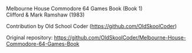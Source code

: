 Melbourne House Commodore 64 Games Book (Book 1)  
Clifford & Mark Ramshaw (1983)  

Contribution by Old School Coder (https://github.com/OldSkoolCoder)  

Original repository: https://github.com/OldSkoolCoder/Melbourne-House-Commodore-64-Games-Book

